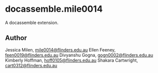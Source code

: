 # docassemble.mile0014

A docassemble extension.

## Author

Jessica Milen, mile0014@flinders.edu.au
Ellen Feeney, feen0019@flinders.edu.au
Divyanshu Gogna, gogn0002@flinders.edu.au
Kimberly Hoffman, hoff0105@flinders.edu.au
Shakara Cartwright, cart0312@flinders.edu.au
